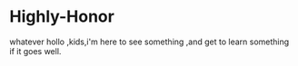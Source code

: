 # Highly-Honor
whatever
hollo ,kids,i'm here to see something ,and get to learn something if it goes well.
